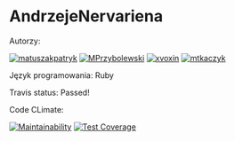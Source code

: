# AndrzejeNervariena
Autorzy:

[![matuszakpatryk](https://avatars0.githubusercontent.com/u/23257947?s=40&v=4)](https://github.com/matuszakpatryk)
[![MPrzybolewski](https://avatars3.githubusercontent.com/u/32537888?s=40&v=4)](https://github.com/MPrzybolewski)
[![xvoxin](https://avatars3.githubusercontent.com/u/16388078?s=40&v=4)](https://github.com/xvoxin)
[![mtkaczyk](https://avatars3.githubusercontent.com/u/32635625?s=40&v=4)](https://github.com/mtkaczyk)

Język programowania:
Ruby

Travis status:
Passed!

Code CLimate:


[![Maintainability](https://api.codeclimate.com/v1/badges/f89c985a24efa593b47a/maintainability)](https://codeclimate.com/github/my-rspec/mocking-hell-andrzejenervariena/progress/maintainability)
[![Test Coverage](https://api.codeclimate.com/v1/badges/f89c985a24efa593b47a/test_coverage)](https://codeclimate.com/github/my-rspec/mocking-hell-andrzejenervariena/progress/coverage)
